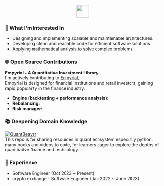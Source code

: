<h1 align="center"><img height="40" src="https://cdn3.emoji.gg/emojis/8443-mcrlogo.gif"></h1>

### 🔭 What I'm Interested In
- Designing and implementing scalable and maintainable architectures.
- Developing clean and readable code for efficient software solutions.
- Applying mathematical analysis to solve complex problems.

### 🌐 Open Source Contributions
**Empyrial - A Quantitative Investment Library**  
I'm actively contributing to [Empyrial](https://github.com/empyrial-quant/empyrial),   
Empyrial is designed for financial institutions and retail investors, gaining rapid popularity in the finance industry.
- **Engine (backtesting + performance analysis):**
- **Rebalancing:**
- **Risk manager:** 


### 📚 Deepening Domain Knowledge
[![QuantBeaver](https://github-readme-stats.vercel.app/api/pin/?username=JayFreemandev&repo=Happy-Quant-Journey)](https://github.com/quant-beaver)  
This repo is for sharing resources in quant ecosystem especially python.  
many books and videos to code, for learners eager to explore the depths of quantitative finance and technology.

### 💼 Experience
- Software Engineer (Oct 2023 ~ Present)
- crypto exchange - Software Engineer (Jan 2022 ~ June 2023)

<!-- <p align= "left">
  <img height= "150" src="https://github-readme-stats.vercel.app/api?username=JayFreemandev&theme=react&show_icons=true&include_all_commits=true" />
  <img height= "150" src="https://leetcard.jacoblin.cool/JayFreemandev?theme=unicorn">
</p> --!>
